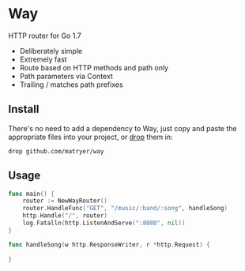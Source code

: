 # Way
HTTP router for Go 1.7

* Deliberately simple
* Extremely fast
* Route based on HTTP methods and path only
* Path parameters via Context
* Trailing / matches path prefixes

## Install

There's no need to add a dependency to Way, just copy and paste the appropriate files into your project, or [drop](https://github.com/matryer/drop) them in:

```
drop github.com/matryer/way
```

## Usage

```go
func main() {
	router := NewWayRouter()
	router.HandleFunc("GET", "/music/:band/:song", handleSong)
	http.Handle("/", router)
	log.Fatalln(http.ListenAndServe(":8080", nil))
}

func handleSong(w http.ResponseWriter, r *http.Request) {
	
}
```